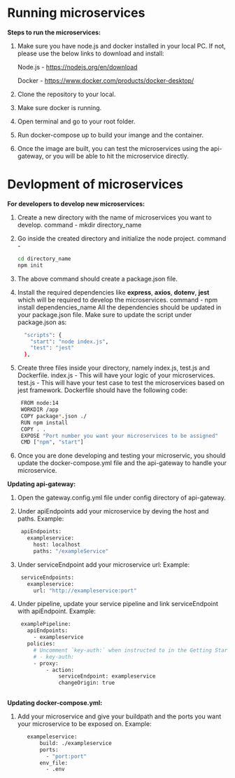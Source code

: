 # Running microservices
**Steps to run the microservices:**
1. Make sure you have node.js and docker installed in your local PC. 
    If not, please use the below links to download and install:
    
    Node.js - https://nodejs.org/en/download
    
    Docker - https://www.docker.com/products/docker-desktop/

2. Clone the repository to your local.
3. Make sure docker is running.
4. Open terminal and go to your root folder.
5. Run docker-compose up to build your imange and the container.
6. Once the image are built, you can test the microservices using the api-gateway, or you will be able to hit the microservice directly.

# Devlopment of microservices
**For developers to develop new microservices:**
1. Create a new directory with the name of microservices you want to develop.
    command - mkdir directory_name
2. Go inside the created directory and initialize the node project.
    command -
    ```bash
    cd directory_name 
    npm init
    ```
3. The above command should create a package.json file.
4. Install the required dependencies like **express**, **axios**, **dotenv**, **jest** which will be required to develop the microservices.
    command - npm install dependencies_name
    All the dependencies should be updated in your package.json file.
    Make sure to update the script under package.json as:
      ```bash
        "scripts": {
          "start": "node index.js",
          "test": "jest"
        },
      ```
5. Create three files inside your directory, namely index.js, test.js and Dockerfile. 
    index.js - This will have your logic of your microservices.
    test.js  - This will have your test case to test the microservices based on jest framework.
    Dockerfile should have the following code:
     ```bash
      FROM node:14
      WORKDIR /app
      COPY package*.json ./
      RUN npm install
      COPY . .
      EXPOSE "Port number you want your microservices to be assigned"
      CMD ["npm", "start"]
      ```

6. Once you are done developing and testing your microservic, you should update the docker-compose.yml file and the api-gateway to handle your microservice.


**Updating api-gateway:**
1. Open the gateway.config.yml file under config directory of api-gateway.
2. Under apiEndpoints add your microservice by deving the host and paths.
    Example:
     ```bash
      apiEndpoints:
        exampleservice:
          host: localhost
          paths: "/exampleService"
      ```
3. Under serviceEndpoint add your microservice url:
    Example:
     ```bash
      serviceEndpoints:
        exampleservice:
          url: "http://exampleservice:port"
      ```
          
4. Under pipeline, update your service pipeline and link serviceEndpoint with apiEndpoint.
    Example:
     ```bash
      examplePipeline:
        apiEndpoints:
          - exampleservice
        policies:
          # Uncomment `key-auth:` when instructed to in the Getting Started guide.
          # - key-auth:
          - proxy:
              - action:
                  serviceEndpoint: exampleservice
                  changeOrigin: true
                  
      ```

**Updating docker-compose.yml:**
1. Add your microservice and give your buildpath and the ports you want your microservice to be exposed on.
    Example:
     ```bash
        exampeleservice:
            build: ./exampleservice
            ports:
              - "port:port"
            env_file:
              - .env
     ```

